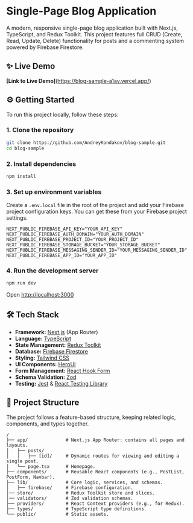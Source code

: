 # Single-Page Blog Application

A modern, responsive single-page blog application built with Next.js, TypeScript, and Redux Toolkit. This project features full CRUD (Create, Read, Update, Delete) functionality for posts and a commenting system powered by Firebase Firestore.

## ✨ Live Demo

**[Link to Live Demo]**(https://blog-sample-a1av.vercel.app/)

## ⚙️ Getting Started

To run this project locally, follow these steps:

### 1. Clone the repository

```bash
git clone https://github.com/AndreyKondakov/blog-sample.git
cd blog-sample
```

### 2. Install dependencies

```bash
npm install
```

### 3. Set up environment variables

Create a `.env.local` file in the root of the project and add your Firebase project configuration keys. You can get these from your Firebase project settings.

```dotenv
NEXT_PUBLIC_FIREBASE_API_KEY="YOUR_API_KEY"
NEXT_PUBLIC_FIREBASE_AUTH_DOMAIN="YOUR_AUTH_DOMAIN"
NEXT_PUBLIC_FIREBASE_PROJECT_ID="YOUR_PROJECT_ID"
NEXT_PUBLIC_FIREBASE_STORAGE_BUCKET="YOUR_STORAGE_BUCKET"
NEXT_PUBLIC_FIREBASE_MESSAGING_SENDER_ID="YOUR_MESSAGING_SENDER_ID"
NEXT_PUBLIC_FIREBASE_APP_ID="YOUR_APP_ID"
```

### 4. Run the development server

```bash
npm run dev
```

Open [http://localhost:3000](http://localhost:3000)

## 🛠️ Tech Stack

- **Framework:** [Next.js](https://nextjs.org/) (App Router)
- **Language:** [TypeScript](https://www.typescriptlang.org/)
- **State Management:** [Redux Toolkit](https://redux-toolkit.js.org/)
- **Database:** [Firebase Firestore](https://firebase.google.com/docs/firestore)
- **Styling:** [Tailwind CSS](https://tailwindcss.com/)
- **UI Components:** [HeroUI](https://heroui.com/)
- **Form Management:** [React Hook Form](https://react-hook-form.com/)
- **Schema Validation:** [Zod](https://zod.dev/)
- **Testing:** [Jest](https://jestjs.io/) & [React Testing Library](https://testing-library.com/docs/react-testing-library/intro/)

## 📂 Project Structure

The project follows a feature-based structure, keeping related logic, components, and types together.

```
/
├── app/              # Next.js App Router: contains all pages and layouts.
│   ├── posts/
│   │   ├── [id]/     # Dynamic routes for viewing and editing a single post.
│   └── page.tsx      # Homepage.
├── components/       # Reusable React components (e.g., PostList, PostForm, Navbar).
├── lib/              # Core logic, services, and schemas.
│   ├── firebase/     # Firebase configuration.
│── store/            # Redux Toolkit store and slices.
│── validators/       # Zod validation schemas.
├── providers/        # React Context providers (e.g., for Redux).
├── types/            # TypeScript type definitions.
└── public/           # Static assets.
```
